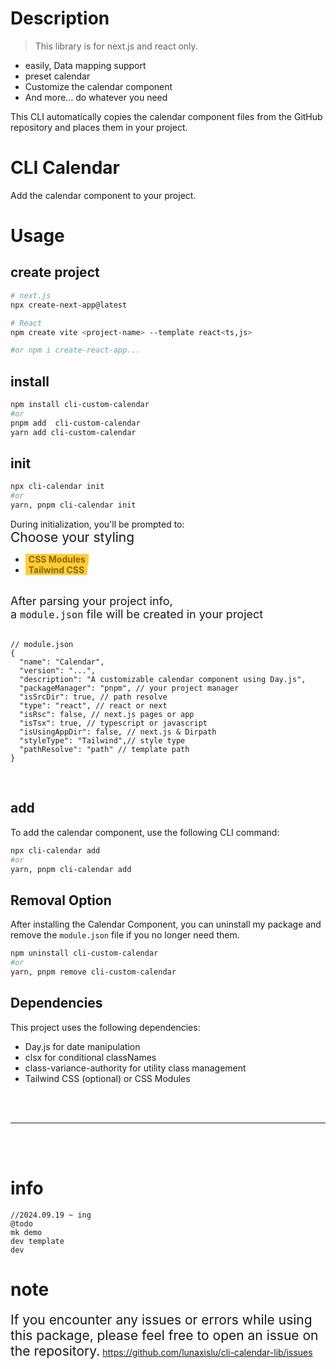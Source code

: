 # Description

> This library is for next.js and react only.

- easily, Data mapping support
- preset calendar
- Customize the calendar component
- And more... do whatever you need

This CLI automatically copies the calendar component files from the GitHub repository and places them in your project.
<br>

# CLI Calendar

Add the calendar component to your project.

# Usage

## create project

```bash
# next.js
npx create-next-app@latest

# React
npm create vite <project-name> --template react<ts,js>

#or npm i create-react-app...
```

## install

```bash
npm install cli-custom-calendar
#or
pnpm add  cli-custom-calendar
yarn add cli-custom-calendar
```

## init

```bash
npx cli-calendar init
#or
yarn, pnpm cli-calendar init
```

During initialization, you'll be prompted to: <br>
<span style='font-size:21px'>Choose your styling</span>

- <span style='color:#886701; font-weight:bold; background-color:rgb(255, 205, 58); padding:0 5px '>CSS Modules</span>
- <span style='color:#886701; font-weight:bold; background-color:rgb(255, 205, 58); padding:0 5px '>Tailwind CSS</span>

<br>

<div style='font-size:18px'>After parsing your project info,
<br>a <code>module.json</code> file will be created in your project</div>

<br>

```tsx
// module.json
{
  "name": "Calendar",
  "version": "...",
  "description": "A customizable calendar component using Day.js",
  "packageManager": "pnpm", // your project manager
  "isSrcDir": true, // path resolve
  "type": "react", // react or next
  "isRsc": false, // next.js pages or app
  "isTsx": true, // typescript or javascript
  "isUsingAppDir": false, // next.js & Dirpath
  "styleType": "Tailwind",// style type
  "pathResolve": "path" // template path
}
```

<br>

## add

To add the calendar component, use the following CLI command:

```bash
npx cli-calendar add
#or
yarn, pnpm cli-calendar add
```

## Removal Option

After installing the Calendar Component, you can uninstall my package and remove the `module.json` file if you no longer need them.

```bash
npm uninstall cli-custom-calendar
#or
yarn, pnpm remove cli-custom-calendar
```

## Dependencies

This project uses the following dependencies:

- Day.js for date manipulation
- clsx for conditional classNames
- class-variance-authority for utility class management
- Tailwind CSS (optional) or CSS Modules

<br>
<br>

---

<br>
<br>

# info

```tsx
//2024.09.19 ~ ing
@todo
mk demo
dev template
dev
```

# note

<span style='font-size:21px'>If you encounter any issues or errors while using this package, please feel free to open an issue on the repository.</span>
<a href='https://github.com/lunaxislu/cli-calendar-lib/issues'>https://github.com/lunaxislu/cli-calendar-lib/issues</a>
